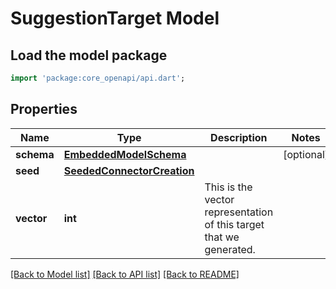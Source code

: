 # SuggestionTarget Model

## Load the model package
```dart
import 'package:core_openapi/api.dart';
```

## Properties
Name | Type | Description | Notes
------------ | ------------- | ------------- | -------------
**schema** | [**EmbeddedModelSchema**](EmbeddedModelSchema) |  | [optional] 
**seed** | [**SeededConnectorCreation**](SeededConnectorCreation) |  | 
**vector** | **int** | This is the vector representation of this target that we generated. | 

[[Back to Model list]](../README#documentation-for-models) [[Back to API list]](../README#documentation-for-api-endpoints) [[Back to README]](../README)


